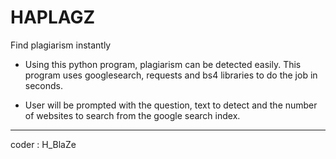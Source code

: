 # HAPLAGZ
Find plagiarism instantly

- Using this python program, plagiarism can be detected easily. This program uses googlesearch, requests and bs4 libraries to do the job in seconds.

- User will be prompted with the question, text to detect and the number of websites to search from the google search index.


------------
coder : H_BlaZe

